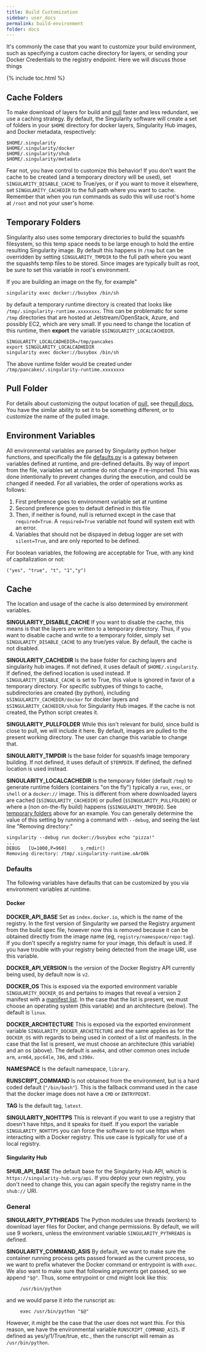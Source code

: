 ```yaml
---
title: Build Customization
sidebar: user_docs
permalink: build-environment
folder: docs
---
```


It's commonly the case that you want to customize your build environment, such as specifying a custom cache directory for layers, or sending your Docker Credentials to the registry endpoint. Here we will discuss those things

{% include toc.html %}


## Cache Folders
To make download of layers for build and <a href="/docs-pull">pull</a> faster and less redundant, we use a caching strategy. By default, the Singularity software will create a set of folders in your `$HOME` directory for docker layers, Singularity Hub images, and Docker metadata, respectively:

```
$HOME/.singularity
$HOME/.singularity/docker
$HOME/.singularity/shub
$HOME/.singularity/metadata
```

Fear not, you have control to customize this behavior! If you don't want the cache to be created (and a temporary directory will be used), set `SINGULARITY_DISABLE_CACHE` to True/yes, or if you want to move it elsewhere, set `SINGULARITY_CACHEDIR` to the full path where you want to cache. Remember that when you run commands as sudo this will use root's home at `/root` and not your user's home.


## Temporary Folders
Singularity also uses some temporary directories to build the squashfs filesystem, so this temp space needs to be large enough to hold the entire resulting Singularity image.  By default this happens in `/tmp` but can be overridden by setting `SINGULARITY_TMPDIR` to the full path where you want the squashfs temp files to be stored.  Since images are typically built as root, be sure to set this variable in root's environment.

If you are building an image on the fly, for example"

```
singularity exec docker://busybox /bin/sh
```

by default a temporary runtime directory is created that looks like `/tmp/.singularity-runtime.xxxxxxxx`. This can be problematic for some `/tmp` directories that are hosted at Jetstream/OpenStack, Azure, and possibly EC2, which are very small. If you need to change the location of this runtime, then **export** the variable `$SINGULARITY_LOCALCACHEDIR`.

```
SINGULARITY_LOCALCADHEDIR=/tmp/pancakes
export SINGULARITY_LOCALCADHEDIR
singularity exec docker://busybox /bin/sh
```

The above runtime folder would be created under `/tmp/pancakes/.singularity-runtime.xxxxxxxx`


## Pull Folder
For details about customizing the output location of <a href="/docs-pull">pull</a>, see the<a href="/docs-pull">pull docs.</a> You have the similar ability to set it to be something different, or to customize the name of the pulled image.


## Environment Variables
All environmental variables are parsed by Singularity python helper functions, and specifically the file <a href="https://github.com/singularityware/singularity/blob/master/libexec/python/defaults.py" target="_blank">defaults.py</a> is a gateway between variables defined at runtime, and pre-defined defaults. By way of import from the file, variables set at runtime do not change if re-imported. This was done intentionally to prevent changes during the execution, and could be changed if needed. For all variables, the order of operations works as follows:
  
  1. First preference goes to environment variable set at runtime
  2. Second preference goes to default defined in this file
  3. Then, if neither is found, null is returned except in the case that `required=True`. A `required=True` variable not found will system exit with an error.
  4. Variables that should not be dispayed in debug logger are set with `silent=True`, and are only reported to be defined.


For boolean variables, the following are acceptable for True, with any kind of capitalization or not:

```
("yes", "true", "t", "1","y")
```

## Cache
The location and usage of the cache is also determined by environment variables. 

**SINGULARITY_DISABLE_CACHE**
If you want to disable the cache, this means is that the layers are written to a temporary directory. Thus, if you want to disable cache and write to a temporary folder, simply set `SINGULARITY_DISABLE_CACHE` to any true/yes value. By default, the cache is not disabled.

**SINGULARITY_CACHEDIR**
Is the base folder for caching layers and singularity hub images. If not defined, it uses default of `$HOME/.singularity`. If defined, the defined location is used instead. If `SINGULARITY_DISABLE_CACHE` is set to True, this value is ignored in favor of a temporary directory. For specific subtypes of things to cache, subdirectories are created (by python), including `$SINGULARITY_CACHEDIR/docker` for docker layers and `$SINGULARITY_CACHEDIR/shub` for Singularity Hub images. If the cache is not created, the Python script creates it.

**SINGULARITY_PULLFOLDER**
While this isn't relevant for build, since build is close to pull, we will include it here. By default, images are pulled to the present working directory. The user can change this variable to change that.

**SINGULARITY_TMPDIR**
Is the base folder for squashfs image temporary building. If not defined, it uses default of `$TEMPDIR`.  If defined, the defined location is used instead.  

**SINGULARITY_LOCALCACHEDIR**
Is the temporary folder (default `/tmp`) to generate runtime folders (containers "on the fly") typically a `run`, `exec`, or `shell` or a `docker://` image. This is different from where downloaded layers are cached (`$SINGULARITY_CACHEDIR`) or pulled (`$SINGULARITY_PULLFOLDER`) or where a (non on-the-fly build) happens (`$SINGULARITY_TMPDIR`). See [temporary folders](#temporary-folders) above for an example. You can generally determine the value of this setting by running a command with `--debug`, and seeing the last line "Removing directory:"

```
singularity --debug run docker://busybox echo "pizza!"
...
DEBUG   [U=1000,P=960]     s_rmdir()                                 Removing directory: /tmp/.singularity-runtime.oArO0k
```

### Defaults
The following variables have defaults that can be customized by you via environment variables at runtime. 


#### Docker

**DOCKER_API_BASE** 
Set as `index.docker.io`, which is the name of the registry. In the first version of Singularity we parsed the Registry argument from the build spec file, however now this is removed because it can be obtained directly from the image name (eg, `registry/namespace/repo:tag`). If you don't specify a registry name for your image, this default is used. If you have trouble with your registry being detected from the image URI, use this variable.

**DOCKER_API_VERSION**
Is the version of the Docker Registry API currently being used, by default now is `v2`.

**DOCKER_OS**
This is exposed via the exported environment variable `SINGULARITY_DOCKER_OS` and pertains to images that reveal a version 2 manifest with a [manifest list](https://docs.docker.com/registry/spec/manifest-v2-2/#manifest-list). In the case that the list is present, we must choose an operating system (this variable) and an architecture (below). The default is `linux`.

**DOCKER_ARCHITECTURE**
This is exposed via the exported environment variable `SINGULARITY_DOCKER_ARCHITECTURE` and the same applies as for the `DOCKER_OS` with regards to being used in context of a list of manifests. In the case that the list is present, we must choose an architecture (this variable) and an os (above). The default is `amd64`, and other common ones include `arm`, `arm64`, `ppc64le`, `386`, and `s390x`.

**NAMESPACE**
Is the default namespace, `library`.

**RUNSCRIPT_COMMAND** 
Is not obtained from the environment, but is a hard coded default (`"/bin/bash"`). This is the fallback command used in the case that the docker image does not have a `CMD` or `ENTRYPOINT`.

**TAG**
Is the default tag, `latest`.

**SINGULARITY_NOHTTPS**
This is relevant if you want to use a registry that doesn't have https, and it speaks for itself. If you export the variable `SINGULARITY_NOHTTPS` you can force the software to not use https when interacting with a Docker registry. This use case is typically for use of a local registry.


#### Singularity Hub

**SHUB_API_BASE**
The default base for the Singularity Hub API, which is `https://singularity-hub.org/api`. If you deploy your own registry, you don't need to change this, you can again specify the registry name in the `shub://` URI.



### General
**SINGULARITY_PYTHREADS**
The Python modules use threads (workers) to download layer files for Docker, and change permissions. By default, we will use 9 workers, unless the environment variable `SINGULARITY_PYTHREADS` is defined.


**SINGULARITY_COMMAND_ASIS**
By default, we want to make sure the container running process gets passed forward as the current process, so we want to prefix whatever the Docker command or entrypoint is with `exec`. We also want to make sure that following arguments get passed, so we append `"$@"`. Thus, some entrypoint or cmd might look like this:

```
     /usr/bin/python
```

and we would parse it into the runscript as:
```
     exec /usr/bin/python "$@"
```
However, it might be the case that the user does not want this. For this reason, we have the environmental variable `RUNSCRIPT_COMMAND_ASIS`. If defined as yes/y/1/True/true, etc., then the runscript will remain as `/usr/bin/python`.
